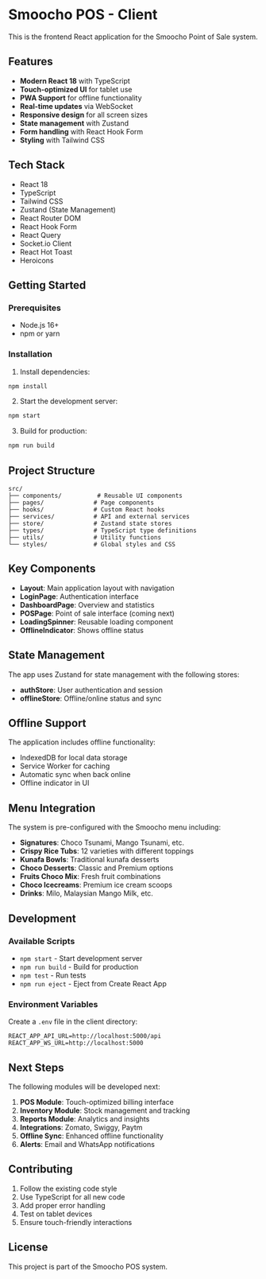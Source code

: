 # Smoocho POS - Client

This is the frontend React application for the Smoocho Point of Sale system.

## Features

- **Modern React 18** with TypeScript
- **Touch-optimized UI** for tablet use
- **PWA Support** for offline functionality
- **Real-time updates** via WebSocket
- **Responsive design** for all screen sizes
- **State management** with Zustand
- **Form handling** with React Hook Form
- **Styling** with Tailwind CSS

## Tech Stack

- React 18
- TypeScript
- Tailwind CSS
- Zustand (State Management)
- React Router DOM
- React Hook Form
- React Query
- Socket.io Client
- React Hot Toast
- Heroicons

## Getting Started

### Prerequisites

- Node.js 16+ 
- npm or yarn

### Installation

1. Install dependencies:
```bash
npm install
```

2. Start the development server:
```bash
npm start
```

3. Build for production:
```bash
npm run build
```

## Project Structure

```
src/
├── components/          # Reusable UI components
├── pages/              # Page components
├── hooks/              # Custom React hooks
├── services/           # API and external services
├── store/              # Zustand state stores
├── types/              # TypeScript type definitions
├── utils/              # Utility functions
└── styles/             # Global styles and CSS
```

## Key Components

- **Layout**: Main application layout with navigation
- **LoginPage**: Authentication interface
- **DashboardPage**: Overview and statistics
- **POSPage**: Point of sale interface (coming next)
- **LoadingSpinner**: Reusable loading component
- **OfflineIndicator**: Shows offline status

## State Management

The app uses Zustand for state management with the following stores:

- **authStore**: User authentication and session
- **offlineStore**: Offline/online status and sync

## Offline Support

The application includes offline functionality:

- IndexedDB for local data storage
- Service Worker for caching
- Automatic sync when back online
- Offline indicator in UI

## Menu Integration

The system is pre-configured with the Smoocho menu including:

- **Signatures**: Choco Tsunami, Mango Tsunami, etc.
- **Crispy Rice Tubs**: 12 varieties with different toppings
- **Kunafa Bowls**: Traditional kunafa desserts
- **Choco Desserts**: Classic and Premium options
- **Fruits Choco Mix**: Fresh fruit combinations
- **Choco Icecreams**: Premium ice cream scoops
- **Drinks**: Milo, Malaysian Mango Milk, etc.

## Development

### Available Scripts

- `npm start` - Start development server
- `npm run build` - Build for production
- `npm test` - Run tests
- `npm run eject` - Eject from Create React App

### Environment Variables

Create a `.env` file in the client directory:

```env
REACT_APP_API_URL=http://localhost:5000/api
REACT_APP_WS_URL=http://localhost:5000
```

## Next Steps

The following modules will be developed next:

1. **POS Module**: Touch-optimized billing interface
2. **Inventory Module**: Stock management and tracking
3. **Reports Module**: Analytics and insights
4. **Integrations**: Zomato, Swiggy, Paytm
5. **Offline Sync**: Enhanced offline functionality
6. **Alerts**: Email and WhatsApp notifications

## Contributing

1. Follow the existing code style
2. Use TypeScript for all new code
3. Add proper error handling
4. Test on tablet devices
5. Ensure touch-friendly interactions

## License

This project is part of the Smoocho POS system.
